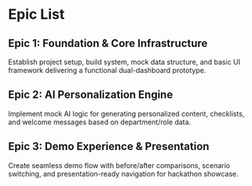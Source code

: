 # Epic List

## Epic 1: Foundation & Core Infrastructure
Establish project setup, build system, mock data structure, and basic UI framework delivering a functional dual-dashboard prototype.

## Epic 2: AI Personalization Engine
Implement mock AI logic for generating personalized content, checklists, and welcome messages based on department/role data.

## Epic 3: Demo Experience & Presentation
Create seamless demo flow with before/after comparisons, scenario switching, and presentation-ready navigation for hackathon showcase.
